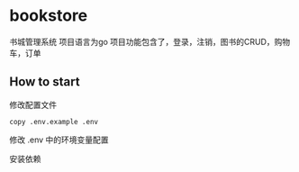 # bookstore
书城管理系统
项目语言为go
项目功能包含了，登录，注销，图书的CRUD，购物车，订单

## How to start

修改配置文件

```shell
copy .env.example .env
```

修改 .env 中的环境变量配置

安装依赖

```shell

```